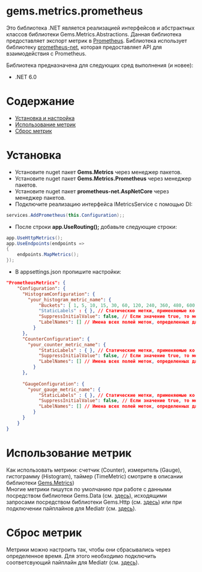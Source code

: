 # gems.metrics.prometheus

Это библиотека .NET является реализацией интерфейсов и абстрактных классов библиотеки Gems.Metrics.Abstractions. Данная библиотека предоставляет экспорт метрик в [Prometheus](http://prometheus.io/). Библиотека использует библиотеку [prometheus-net](https://github.com/prometheus-net/prometheus-net), которая предоставляет API для взаимодействия с Prometheus.

Библиотека предназначена для следующих сред выполнения (и новее):

* .NET 6.0

# Содержание

* [Установка и настройка](#установка-и-настройка)
* [Использование метрик](#использование-метрик)
* [Сброс метрик](#сброс-метрик)

# Установка

- Установите nuget пакет **Gems.Metrics** через менеджер пакетов.
- Установите nuget пакет **Gems.Metrics.Prometheus** через менеджер пакетов.
- Установите nuget пакет **prometheus-net.AspNetCore** через менеджер пакетов.
- Подключите реализацию интерфейса IMetricsService с помощью DI:
```csharp
services.AddPrometheus(this.Configuration);;
```
- После строки **app.UseRouting();** добавьте следующие строки:
```csharp
app.UseHttpMetrics();
app.UseEndpoints(endpoints =>
{
	endpoints.MapMetrics();
});
```
- В appsettings.json пропишите настройки:
```json
"PrometheusMetrics": {
	"Configuration": {
	  "HistogramConfiguration": {
		"your_histogram_metric_name": {
		    "Buckets": [ 1, 5, 10, 15, 30, 60, 120, 240, 360, 480, 600, 720, 840, 960, 1080, 1200, 1320, 1440, 1560, 1680, 1800, 1920 ] // Шкала гистограммы. Необходимо указать свои значения.
		    "StaticLabels" : { }, // Статические метки, применяемые ко всем экземплярам этой метрики. Эти метки не могут быть впоследствии перезаписаны.
		    "SuppressInitialValue": false, // Если значение true, то метрика не будет опубликована до тех пор, пока ее значение не будет изменено
		    "LabelNames": [] // Имена всех полей меток, определенных для каждого экземпляра метрики. Если значение равно null, метрика будет создана без каких-либо меток для конкретного экземпляра.
	      }
	  },
	  "CounterConfiguration": {
		"your_counter_metric_name": {
		    "StaticLabels" : { }, // Статические метки, применяемые ко всем экземплярам этой метрики. Эти метки не могут быть впоследствии перезаписаны.
		    "SuppressInitialValue": false, // Если значение true, то метрика не будет опубликована до тех пор, пока ее значение не будет изменено
		    "LabelNames": [] // Имена всех полей меток, определенных для каждого экземпляра метрики. Если значение равно null, метрика будет создана без каких-либо меток для конкретного экземпляра.
	      }
	  },
      
	  "GaugeConfiguration": {
		"your_gauge_metric_name": {
		    "StaticLabels" : { }, // Статические метки, применяемые ко всем экземплярам этой метрики. Эти метки не могут быть впоследствии перезаписаны.
		    "SuppressInitialValue": false, // Если значение true, то метрика не будет опубликована до тех пор, пока ее значение не будет изменено
		    "LabelNames": [] // Имена всех полей меток, определенных для каждого экземпляра метрики. Если значение равно null, метрика будет создана без каких-либо меток для конкретного экземпляра.
	      }
	  }
	}
}
```
# Использование метрик
Как использовать метрики: счетчик (Counter), измеритель (Gauge), гистограмму (Histogram), таймер (TimeMetric) смотрите в описании библиотеки [Gems.Metrics](/src/Metrics/Metrics/README.md))  
Многие метрики пишутся по умолчанию при работе с данными посредством библиотеки Gems.Data (см. [здесь](/src/Metrics/Data/README.md)), исходящими запросами посредством библиотеки Gems.Http (см. [здесь](/src/Metrics/Http/README.md)) 
или при подключении пайплайнов для Mediatr (см. [здесь](/src/Metrics/Metrics/README.md#использование-пайплайнов)).  

# Сброс метрик
Метрики можно настроить так, чтобы они сбрасывались через определенное время. 
Для этого необходимо подключить соответсвующий пайплайн для Mediatr (см. [здесь](/src/Metrics/Metrics/README.md#resetmetricsbehavior)).